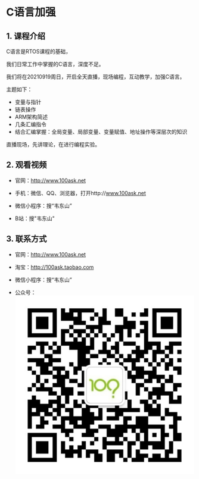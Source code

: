 # C语言加强
## 1. 课程介绍

C语言是RTOS课程的基础，

我们日常工作中掌握的C语言，深度不足。

我们将在20210919周日，开启全天直播，现场编程，互动教学，加强C语言。

主题如下：

* 变量与指针
* 链表操作
* ARM架构简述
* 几条汇编指令
* 结合汇编掌握：全局变量、局部变量、变量赋值、地址操作等深层次的知识

直播现场，先讲理论，在进行编程实验。



## 2. 观看视频

* 官网：http://www.100ask.net

* 手机：微信、QQ、浏览器，打开http://www.100ask.net

* 微信小程序：搜“韦东山”

* B站：搜"韦东山"

  

## 3. 联系方式

* 官网：http://www.100ask.net

* 淘宝：http://100ask.taobao.com

* 微信小程序：搜“韦东山”

* 公众号：
  ![](wechat.jpg)

  